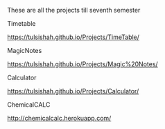 These are all the projects till seventh semester

Timetable

https://tulsishah.github.io/Projects/TimeTable/

MagicNotes

https://tulsishah.github.io/Projects/Magic%20Notes/

Calculator

https://tulsishah.github.io/Projects/Calculator/

ChemicalCALC

http://chemicalcalc.herokuapp.com/


